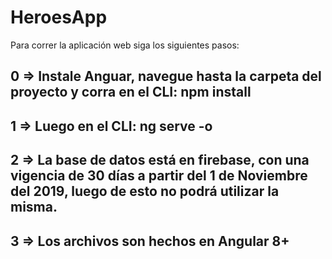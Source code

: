 # HeroesApp

Para correr la aplicación web siga los siguientes pasos:

## 0 => Instale Anguar, navegue hasta la carpeta del proyecto y corra en el CLI: npm install

## 1 => Luego en el CLI: ng serve -o

## 2 => La base de datos está en firebase, con una vigencia de 30 días a partir del 1 de Noviembre del 2019, luego de esto no podrá utilizar la misma.

## 3 => Los archivos son hechos en Angular 8+
